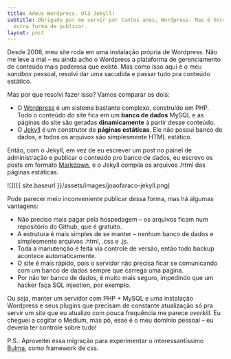 ```yaml
---
title: Adeus Wordpress. Olá Jekyll!
subtitle: Obrigado por me servir por tantos anos, Wordpress. Mas é hora de explorar
  outra forma de publicar.
layout: post
---
```


Desde 2008, meu site roda em uma instalação própria de Wordpress. Não me leve a mal – eu ainda acho o Wordpress a plataforma de gerenciamento de conteúdo mais poderosa que existe. Mas como isso aqui é o meu *sandbox* pessoal, resolvi dar uma sacudida e passar tudo pra conteúdo estático.

Mas por que resolvi fazer isso? Vamos comparar os dois:

* O [Wordpress](http://wordpress.org) é um sistema bastante complexo, construído em PHP. Todo o conteúdo do site fica em um **banco de dados** MySQL e as páginas do site são geradas **dinamicamente** à partir desse conteúdo. 
* O [Jekyll](https://jekyllrb.com/) é um construtor de **páginas estáticas**. Ele não possui banco de dados, e todos os arquivos são simplesmente HTML estático.

Então, com o Jekyll, em vez de eu escrever um post no painel de administração e publicar o conteúdo pro banco de dados, eu escrevo os posts em formato [Markdown](https://daringfireball.net/projects/markdown/ 'Markdown'), e o Jekyll compila os arquivos .html das páginas estáticas.

![]({{ site.baseurl }}/assets/images/joaofaraco-jekyll.png)

Pode parecer meio inconveniente publicar dessa forma, mas há algumas vantagens:

* Não preciso mais pagar pela hospedagem – os arquivos ficam num repositório do Github, que é gratuito.
* A estrutura é mais simples de se manter – nenhum banco de dados e simplesmente arquivos .html, .css e .js.
* Toda a manutenção é feita via controle de versão, então todo backup acontece automaticamente.
* O site é mais rápido, pois o servidor não precisa ficar se comunicando com um banco de dados sempre que carrega uma página.
* Por não ter banco de dados, é muito mais seguro, impedindo que um hacker faça SQL injection, por exemplo.

Ou seja, manter um servidor com PHP + MySQL e uma instalação Wordpress e seus plugins que precisam de constante atualização só pra servir um site que eu atualizo com pouca frequência me parece *overkill*. Eu cheguei a cogitar o Medium, mas pô, esse é o meu domínio pessoal – eu deveria ter controle sobre tudo! 

P.S.: Aproveitei essa migração para experimentar o interessantíssimo [Bulma](https://bulma.io/), como framework de css.